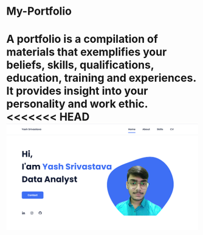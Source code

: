 # My-Portfolio
A portfolio is a compilation of materials that exemplifies your beliefs, skills, qualifications, education, training and experiences. It provides insight into your personality and work ethic.
<<<<<<< HEAD
![preview img](/preview.png)
=======


